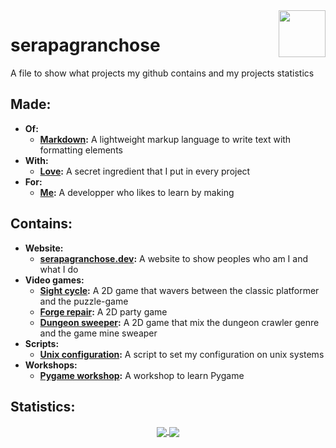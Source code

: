 <img src="https://github.com/gilbarbara/logos/blob/master/logos/github-icon.svg" width="75" height="75" align="right"/>

# serapagranchose

A file to show what projects my github contains and my projects statistics

## Made:

- **Of:**
    - [**Markdown**](https://www.markdownguide.org/getting-started/)**:** A lightweight markup language to write text with formatting elements
- **With:**
    - [**Love**](https://rebrand.ly/r1ckr0l13r)**:** A secret ingredient that I put in every project
- **For:**
    - [**Me**](https://github.com/serapagranchose)**:** A developper who likes to learn by making

## Contains:

- **Website:**
  - [**serapagranchose.dev**](https://github.com/serapagranchose/serapagranchose.dev)**:** A website to show peoples who am I and what I do
- **Video games:**
  - [**Sight cycle**](https://github.com/serapagranchose/sight_cycle)**:** A 2D game that wavers between the classic platformer and the puzzle-game
  - [**Forge repair**](https://github.com/serapagranchose/forge_repair)**:** A 2D party game
  - [**Dungeon sweeper**](https://github.com/serapagranchose/dungeon_sweeper)**:** A 2D game that mix the dungeon crawler genre and the game mine sweaper
- **Scripts:**
  - [**Unix configuration**](https://github.com/serapagranchose/unix_configuration)**:** A script to set my configuration on unix systems
- **Workshops:**
  - [**Pygame workshop**](https://github.com/serapagranchose/pygame_workshop)**:** A workshop to learn Pygame

## Statistics:
<p align="center">
  <a href="https://rebrand.ly/r1ckr0l13r">
    <img align="center" src="https://github-readme-stats.vercel.app/api?username=serapagranchose&cache_seconds=1800&theme=outrun&title_color=8080ff&text_color=ff1aff&icon_color=8080ff&hide=prs,issues&show_icons=true&line_height=30&hide_border=true&border_radius=0"/>
  </a>
  <a href="https://rebrand.ly/r1ckr0l13r">
    <img align="center" src="https://github-readme-stats.vercel.app/api/top-langs/?username=serapagranchose&cache_seconds=1800&layout=compact&card_width=255&theme=outrun&title_color=8080ff&text_color=ff1aff&icon_color=8080ff&hide_border=true&hide=hlsl,shaderlab,objective-c%2B%2B&border_radius=0"/>
  </a>
</p>
